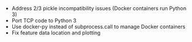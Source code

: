 - Address 2/3 pickle incompatibility issues (Docker containers run Python 3)
- Port TCP code to Python 3
- Use docker-py instead of subprocess.call to manage Docker containers
- Fix feature data location and plotting

